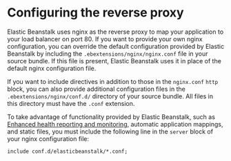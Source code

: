 # Configuring the reverse proxy<a name="go-nginx"></a>

Elastic Beanstalk uses nginx as the reverse proxy to map your application to your load balancer on port 80\. If you want to provide your own nginx configuration, you can override the default configuration provided by Elastic Beanstalk by including the `.ebextensions/nginx/nginx.conf` file in your source bundle\. If this file is present, Elastic Beanstalk uses it in place of the default nginx configuration file\.

If you want to include directives in addition to those in the `nginx.conf` `http` block, you can also provide additional configuration files in the `.ebextensions/nginx/conf.d/` directory of your source bundle\. All files in this directory must have the `.conf` extension\. 

To take advantage of functionality provided by Elastic Beanstalk, such as [Enhanced health reporting and monitoring](health-enhanced.md), automatic application mappings, and static files, you must include the following line in the `server` block of your nginx configuration file:

```
include conf.d/elasticbeanstalk/*.conf;
```